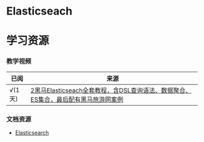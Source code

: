 # Elasticseach

# 学习资源

### 教学视频

| 已阅                     | 来源                                                                                                 |
|------------------------|----------------------------------------------------------------------------------------------------|
| √(1天)                  | [2黑马Elasticseach全套教程，含DSL查询语法、数据聚合、ES集合，最后配有黑马旅游网案例](https://www.bilibili.com/video/BV1b8411Z7w5)                                |

### 文档资源

- [Elasticsearch](https://blog.csdn.net/weixin_46225503/category_12598434.html)

